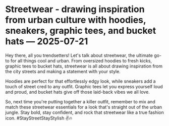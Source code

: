 # Streetwear - drawing inspiration from urban culture with hoodies, sneakers, graphic tees, and bucket hats — 2025-07-21

Hey there, all you trendsetters! Let's talk about streetwear, the ultimate go-to for all things cool and urban. From oversized hoodies to fresh kicks, graphic tees to bucket hats, streetwear is all about drawing inspiration from the city streets and making a statement with your style.

Hoodies are perfect for that effortlessly edgy look, while sneakers add a touch of street cred to any outfit. Graphic tees let you express yourself loud and proud, and bucket hats give off those laid-back vibes we all love.

So, next time you're putting together a killer outfit, remember to mix and match these streetwear essentials for a look that's straight out of the urban jungle. Stay bold, stay confident, and rock that streetwear like a true fashion icon. #StayStreetStayStylish ✌️🔥